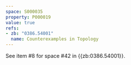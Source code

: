 ```yaml
---
space: S000035
property: P000019
value: true
refs:
- zb: "0386.54001"
  name: Counterexamples in Topology
---
```


See item #8 for space #42 in {{zb:0386.54001}}.

